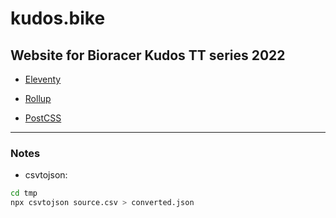 # kudos.bike

## Website for Bioracer Kudos TT series 2022

- [Eleventy](https://www.11ty.dev/)

- [Rollup](https://www.rollupjs.org/guide/en/)

- [PostCSS](https://postcss.org/)

---

### Notes

- csvtojson:

```bash
cd tmp
npx csvtojson source.csv > converted.json
```
